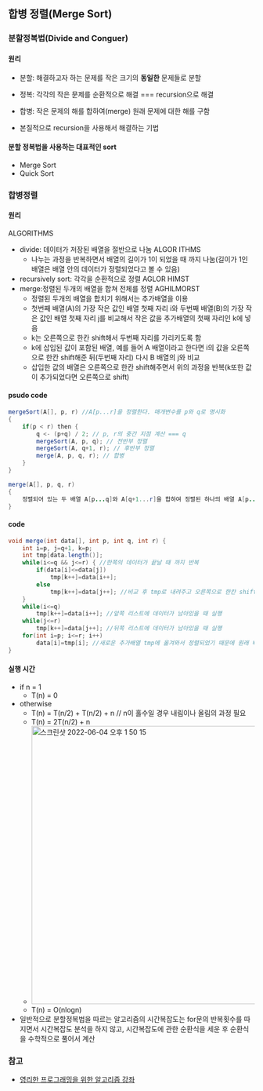 ## 합병 정렬(Merge Sort)

### 분할정복법(Divide and Conguer)

#### 원리

- 분할: 해결하고자 하는 문제를 작은 크기의 **동일한** 문제들로 분할
- 정복: 각각의 작은 문제를 순환적으로 해결 === recursion으로 해결
- 합병: 작은 문제의 해를 합하여(merge) 원래 문제에 대한 해를 구함

- 본질적으로 recursion을 사용해서 해결하는 기법

#### 분할 정복법을 사용하는 대표적인 sort

- Merge Sort
- Quick Sort

### 합병정렬

#### 원리

ALGORITHMS

- divide: 데이터가 저장된 배열을 절반으로 나눔
  ALGOR ITHMS
  - 나누는 과정을 반복하면서 배열의 길이가 1이 되었을 때 까지 나눔(길이가 1인 배열은 배열 안의 데이터가 정렬되었다고 볼 수 있음)
- recursively sort: 각각을 순환적으로 정렬
  AGLOR HIMST
- merge:정렬된 두개의 배열을 합쳐 전체를 정렬
  AGHILMORST
  - 정렬된 두개의 배열을 합치기 위해서는 추가배열을 이용
  - 첫번째 배열(A)의 가장 작은 값인 배열 첫째 자리 i와 두번째 배열(B)의 가장 작은 값인 배열 첫째 자리 j를 비교해서 작은 값을 추가배열의 첫째 자리인 k에 넣음
  - k는 오른쪽으로 한칸 shift해서 두번째 자리를 가리키도록 함
  - k에 삽입된 값이 포함된 배열, 예를 들어 A 배열이라고 한다면 i의 값을 오른쪽으로 한칸 shift해준 뒤(두번째 자리) 다시 B 배열의 j와 비교
  - 삽입한 값의 배열은 오른쪽으로 한칸 shift해주면서 위의 과정을 반복(k또한 값이 추가되었다면 오른쪽으로 shift)

#### psudo code

```java
mergeSort(A[], p, r) //A[p...r]을 정렬한다. 매개변수를 p와 q로 명시화
{
    if(p < r) then {
        q <- (p+q) / 2; // p, r의 중간 지점 계산 === q
        mergeSort(A, p, q); // 전반부 정렬
        mergeSort(A, q+1, r); // 후반부 정렬
        merge(A, p, q, r); // 합병
    }
}

merge(A[], p, q, r)
{
    정렬되어 있는 두 배열 A[p...q]와 A[q+1...r]을 합하여 정렬된 하나의 배열 A[p...r]을 만든다.
}
```

#### code

```java
void merge(int data[], int p, int q, int r) {
    int i=p, j=q+1, k=p;
    int tmp[data.length()];
    while(i<=q && j<=r) { //한쪽의 데이터가 끝날 때 까지 반복
        if(data[i]<=data[j])
            tmp[k++]=data[i++];
        else
            tmp[k++]=data[j++]; //비교 후 tmp로 내려주고 오른쪽으로 한칸 shift
    }
    while(i<=q)
        tmp[k++]=data[i++]; //앞쪽 리스트에 데이터가 남아있을 때 실행
    while(j<=r)
        tmp[k++]=data[j++]; //뒤쪽 리스트에 데이터가 남아있을 때 실행
    for(int i=p; i<=r; i++)
        data[i]=tmp[i]; //새로운 추가배열 tmp에 옮겨와서 정렬되었기 때문에 원래 배열로 옮겨주는 과정
}
```

#### 실행 시간

- if n = 1
  - T(n) = 0
- otherwise
  - T(n) = T(n/2) + T(n/2) + n // n이 홀수일 경우 내림이나 올림의 과정 필요
  - T(n) = 2T(n/2) + n
  - <img width="567" alt="스크린샷 2022-06-04 오후 1 50 15" src="https://user-images.githubusercontent.com/52994378/171983847-d4c1b3c3-804a-4262-991f-afd1ff12335b.png">
  - T(n) = O(nlogn)
- 일반적으로 분할정복법을 따르는 알고리즘의 시간복잡도는 for문의 반복횟수를 따지면서 시간복잡도 분석을 하지 않고, 시간복잡도에 관한 순환식을 세운 후 순환식을 수학적으로 풀어서 계산

### 참고

- [영리한 프로그래밍을 위한 알고리즘 강좌](https://www.inflearn.com/course/%EC%95%8C%EA%B3%A0%EB%A6%AC%EC%A6%98-%EA%B0%95%EC%A2%8C)
